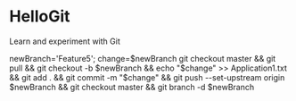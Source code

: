 # HelloGit
Learn and experiment with Git

newBranch='Feature5'; change=$newBranch
git checkout master && git pull && git checkout -b $newBranch && echo "$change" >> Application1.txt && git add . && git commit -m "$change" && git push --set-upstream origin $newBranch && git checkout master && git branch -d $newBranch
